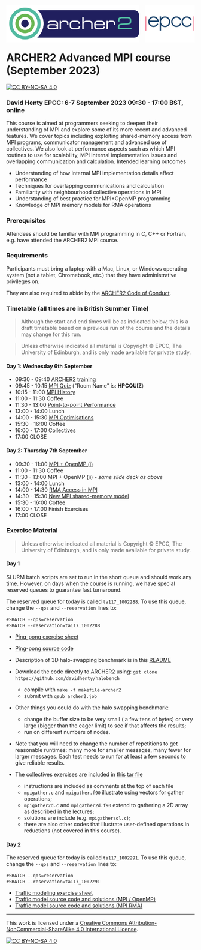 <img src="./images/Archer2_logo.png" width="355" height="100"
align="left"> <img src="./images/epcc_logo.jpg" align="right"
width="133" height="100">

<br /><br /><br /><br /><br />

# ARCHER2 Advanced MPI course (September 2023)

[![CC BY-NC-SA 4.0][cc-by-nc-sa-shield]][cc-by-nc-sa]

<h3>David Henty EPCC: 6-7 September 2023 09:30 - 17:00 BST, online</h3>

This course is aimed at programmers seeking to deepen their
understanding of MPI and explore some of its more recent and advanced
features. We cover topics including exploiting shared-memory access
from MPI programs, communicator management and advanced use of
collectives. We also look at performance aspects such as which MPI
routines to use for scalability, MPI internal implementation issues
and overlapping communication and calculation.  Intended learning
outcomes

*  Understanding of how internal MPI implementation details affect performance
*  Techniques for overlapping communications and calculation
*  Familiarity with neighbourhood collective operations in MPI
*  Understanding of best practice for MPI+OpenMP programming
*  Knowledge of MPI memory models for RMA operations

<h3>Prerequisites</h3>

Attendees should be familiar with MPI programming in C, C++ or
Fortran, e.g. have attended the ARCHER2 MPI course.

<h3>Requirements</h3>

Participants must bring a laptop with a Mac, Linux, or Windows
operating system (not a tablet, Chromebook, etc.) that they have
administrative privileges on.

They are also required to abide by the [ARCHER2 Code of Conduct](https://www.archer2.ac.uk/about/policies/code-of-conduct.html).

<h3>Timetable (all times are in British Summer Time)</h3>

<p><blockquote>Although the start and end times will be as indicated below, this is a draft timetable based on
a previous run of the course and the details may change for this run.
</blockquote></p>

<p><blockquote>Unless otherwise indicated all material is Copyright
&copy; EPCC, The University of Edinburgh, and is only made available
for private study. </blockquote></p>

<h4>Day 1: Wednesday 6th September</h4>

 *   09:30 - 09:40 <a href="https://github.com/EPCCed/archer2-AMPP-2023-09-06/raw/master/slides/L00-ARCHER2-Intro.pdf">ARCHER2 training</a>
 *   09:45 - 10:15 <a href="https://b.socrative.com/login/student/">MPI Quiz</a> ("Room Name" is: **HPCQUIZ**)
 *   10:15 - 11:00 <a href="https://github.com/EPCCed/archer2-AMPP-2023-09-06/raw/master/slides/MPI-Evolution.pdf">MPI History</a>
 *   11:00 - 11:30 Coffee
 *   11:30 - 13:00 <a href="https://github.com/EPCCed/archer2-AMPP-2023-09-06/raw/master/slides/MPI-Internals.pdf">Point-to-point Performance</a>
 *   13:00 - 14:00 Lunch
 *   14:00 - 15:30 <a href="https://github.com/EPCCed/archer2-AMPP-2023-09-06/raw/master/slides/MPI-Optimisation-ARCHER2.pdf">MPI Optimisations</a>
 *   15:30 - 16:00 Coffee
 *   16:00 - 17:00 <a href="https://github.com/EPCCed/archer2-AMPP-2023-09-06/raw/master/slides/AMPP-Advanced-Collectives.pdf">Collectives</a>
 *   17:00 CLOSE

<h4>Day 2: Thursday 7th September</h4>

 *   09:30 - 11:00 <a href="https://github.com/EPCCed/archer2-AMPP-2023-09-06/raw/master/slides/L06-MPIandOpenMP.pdf">MPI + OpenMP (i)<a>
 *   11:00 - 11:30 Coffee
 *   11:30 - 13:00 MPI + OpenMP (ii) - *same slide deck as above*
 *   13:00 - 14:00 Lunch
 *   14:00 - 14:30 <a href="https://github.com/EPCCed/archer2-AMPP-2023-09-06/raw/master/slides/IntroRMA.pdf">RMA Access in MPI</a>
 *   14:30 - 15:30 <a href="https://github.com/EPCCed/archer2-AMPP-2023-09-06/raw/master/slides/SharedMemoryRMA.pdf">New MPI shared-memory model</a>
 *   15:30 - 16:00 Coffee
 *   16:00 - 17:00 Finish Exercises
 *   17:00 CLOSE

<h3>Exercise Material</h3>

<p><blockquote>Unless otherwise indicated all material is Copyright &copy; EPCC, The University of Edinburgh, and is only made available for private study. </blockquote></p>

<h4>Day 1</h4>

SLURM batch scripts are set to run in the short queue and should work any time. However, on days when the course is running, we have
special reserved queues to guarantee fast turnaround.

The reserved queue for today is called `ta117_1002288`. To use this queue, change the `--qos` and `--reservation` lines to:
````
#SBATCH --qos=reservation
#SBATCH --reservation=ta117_1002288
````

 * <a href="https://github.com/EPCCed/archer2-AMPP-2023-09-06/raw/master/exercises/ARCHER2-pingpong.pdf">Ping-pong exercise sheet</a>
 * <a href="https://github.com/EPCCed/archer2-AMPP-2023-09-06/raw/master/exercises/pingpong.tar">Ping-pong source code</a>
   
 * Description of 3D halo-swapping benchmark is in this <a href="https://github.com/davidhenty/halobench/">README</a>
 * Download the code directly to ARCHER2 using: `git clone https://github.com/davidhenty/halobench`
   - compile with `make -f makefile-archer2`
   - submit with `qsub archer2.job`
 * Other things you could do with the halo swapping benchmark:
   - change the buffer size to be very small ( a few tens of bytes) or very large (bigger than the eager limit) to see if that affects the results;
   - run on different numbers of nodes.
 * Note that you will need to change the number of repetitions to get reasonable runtimes: many more for smaller messages, many fewer for larger messages. Each test needs to run for at least a few seconds to give reliable results.
   
 * The collectives exercises are included in <a href="https://github.com/EPCCed/archer2-AMPP-2023-09-06/raw/master/exercises/collective.tar">this tar file</a>
   - instructions are included as comments at the top of each file
   - `mpigather.c` and `mpigather.f90` illustrate using vectors for gather operations;
   - `mpigather2d.c` and `mpigather2d.f90` extend to gathering a 2D array as described in the lectures;
   - solutions are include (e.g. `mpigathersol.c`);
   - there are also other codes that illustrate user-defined operations in reductions (not covered in this course).
 
<h4>Day 2</h4>

The reserved queue for today is called `ta117_1002291`. To use this queue, change the `--qos` and `--reservation` lines to:
````
#SBATCH --qos=reservation
#SBATCH --reservation=ta117_1002291
````

 * <a href="https://github.com/EPCCed/archer2-AMPP-2023-09-06/raw/master/exercises/traffic-advmpi.pdf">Traffic modeling exercise sheet</a>
 * <a href="https://github.com/EPCCed/archer2-AMPP-2023-09-06/raw/master/exercises/traffic.tar">Traffic model source code and solutions (MPI / OpenMP)</a>
  * <a href="https://github.com/EPCCed/archer2-AMPP-2023-09-06/raw/master/exercises/traffic-RMA.tar">Traffic model source code and solutions (MPI RMA)</a>

---

This work is licensed under a
[Creative Commons Attribution-NonCommercial-ShareAlike 4.0 International License][cc-by-nc-sa].

[cc-by-nc-sa]: http://creativecommons.org/licenses/by-nc-sa/4.0/
[cc-by-nc-sa-image]: https://licensebuttons.net/l/by-nc-sa/4.0/88x31.png
[cc-by-nc-sa-shield]: https://img.shields.io/badge/License-CC%20BY--NC--SA%204.0-lightgrey.svg

[![CC BY-NC-SA 4.0][cc-by-nc-sa-image]][cc-by-nc-sa]

